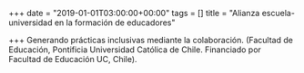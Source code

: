 +++
date = "2019-01-01T03:00:00+00:00"
tags = []
title = "Alianza escuela-universidad en la formación de educadores"

+++
Generando prácticas inclusivas mediante la colaboración. (Facultad de Educación, Pontificia Universidad Católica de Chile. Financiado por Facultad de Educación UC, Chile).
